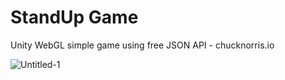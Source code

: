 # StandUp Game
Unity WebGL simple game using free JSON API - chucknorris.io

![Untitled-1](https://user-images.githubusercontent.com/81313310/191715194-240ec2d5-56c8-4e19-b260-ba1ef745efa2.jpg)
